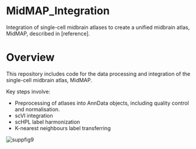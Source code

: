 # MidMAP_Integration
Integration of single-cell midbrain atlases to create a unified midbrain atlas, MidMAP, described in [reference].

# Overview
This repository includes code for the data processing and integration of the single-cell midbrain atlas, MidMAP.

Key steps involve:
- Preprocessing of atlases into AnnData objects, including quality control and normalisation.
- scVI integration
- scHPL label harmonization
- K-nearest neighbours label transferring

![suppfig9](https://github.com/chenjirongjiang/MidMAP_Integration/assets/70864155/d114501f-6c9e-473a-b119-1005853c3d3e)
